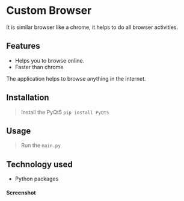 # Custom Browser
It is similar browser like a chrome, it helps to do all browser activities.

## Features

- Helps you to browse online.
- Faster than chrome

The application helps to browse anything in the internet.

## Installation
> Install the PyQt5
```pip install PyQt5```

## Usage

> Run the `main.py` 

## Technology used
- Python packages

#### Screenshot

